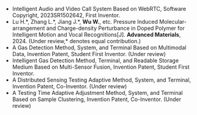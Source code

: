 - Intelligent Audio and Video Call System Based on WebRTC, Software Copyright, 2023SR1502642, First Inventor.
- Lu H.\*, Zhang L.\*, Jiang J.\*, <strong>Wu W.</strong>, etc. Pressure Induced Molecular-arrangement and Charge-density Perturbance in Doped Polymer for Intelligent Motion and Vocal Recognitions[J]. <strong>Advanced Materials</strong>, 2024. (Under review,\* denotes equal
contribution.)
- A Gas Detection Method, System, and Terminal Based on Multimodal Data, Invention Patent, Student First Inventor. (Under review)
- Intelligent Gas Detection Method, Terminal, and Readable Storage Medium Based on Multi-Sensor Fusion, Invention Patent, Student First Inventor.
- A Distributed Sensing Testing Adaptive Method, System, and Terminal, Invention Patent, Co-Inventor. (Under review)
- A Testing Time Adaptive Adjustment Method, System, and Terminal Based on Sample Clustering, Invention Patent, Co-Inventor. (Under review)